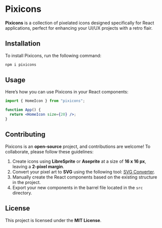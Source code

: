 # Pixicons

**Pixicons** is a collection of pixelated icons designed specifically for React applications, perfect for enhancing your UI/UX projects with a retro flair.

## Installation

To install Pixicons, run the following command:

```bash
npm i pixicons
```

## Usage

Here’s how you can use Pixicons in your React components:

```jsx
import { HomeIcon } from "pixicons";

function App() {
  return <HomeIcon size={20} />;
}
```

## Contributing

Pixicons is an **open-source** project, and contributions are welcome! To collaborate, please follow these guidelines:

1. Create icons using **LibreSprite** or **Aseprite** at a size of **16 x 16 px**, leaving a **2-pixel margin**.
2. Convert your pixel art to **SVG** using the following tool: [SVG Converter](https://codepen.io/shshaw/pen/XbxvNj).
3. Manually create the React components based on the existing structure in the project.
4. Export your new components in the barrel file located in the `src` directory.

## License

This project is licensed under the **MIT License**.

